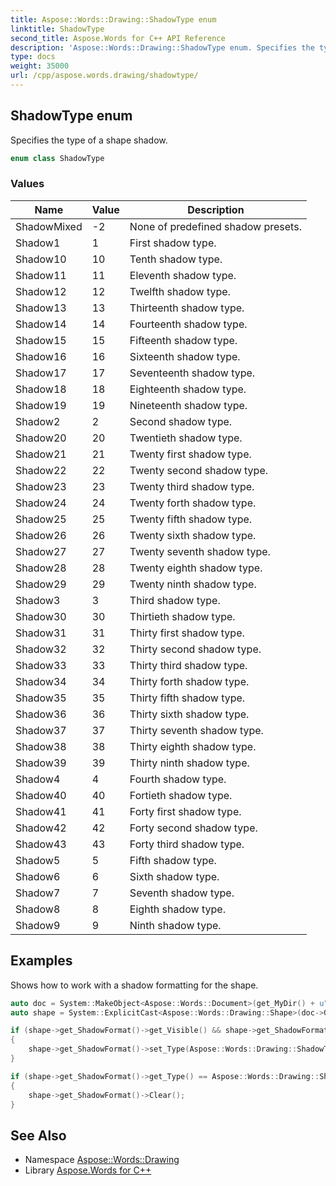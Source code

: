 ```yaml
---
title: Aspose::Words::Drawing::ShadowType enum
linktitle: ShadowType
second_title: Aspose.Words for C++ API Reference
description: 'Aspose::Words::Drawing::ShadowType enum. Specifies the type of a shape shadow in C++.'
type: docs
weight: 35000
url: /cpp/aspose.words.drawing/shadowtype/
---
```

## ShadowType enum


Specifies the type of a shape shadow.

```cpp
enum class ShadowType
```

### Values

| Name | Value | Description |
| --- | --- | --- |
| ShadowMixed | -2 | None of predefined shadow presets. |
| Shadow1 | 1 | First shadow type. |
| Shadow10 | 10 | Tenth shadow type. |
| Shadow11 | 11 | Eleventh shadow type. |
| Shadow12 | 12 | Twelfth shadow type. |
| Shadow13 | 13 | Thirteenth shadow type. |
| Shadow14 | 14 | Fourteenth shadow type. |
| Shadow15 | 15 | Fifteenth shadow type. |
| Shadow16 | 16 | Sixteenth shadow type. |
| Shadow17 | 17 | Seventeenth shadow type. |
| Shadow18 | 18 | Eighteenth shadow type. |
| Shadow19 | 19 | Nineteenth shadow type. |
| Shadow2 | 2 | Second shadow type. |
| Shadow20 | 20 | Twentieth shadow type. |
| Shadow21 | 21 | Twenty first shadow type. |
| Shadow22 | 22 | Twenty second shadow type. |
| Shadow23 | 23 | Twenty third shadow type. |
| Shadow24 | 24 | Twenty forth shadow type. |
| Shadow25 | 25 | Twenty fifth shadow type. |
| Shadow26 | 26 | Twenty sixth shadow type. |
| Shadow27 | 27 | Twenty seventh shadow type. |
| Shadow28 | 28 | Twenty eighth shadow type. |
| Shadow29 | 29 | Twenty ninth shadow type. |
| Shadow3 | 3 | Third shadow type. |
| Shadow30 | 30 | Thirtieth shadow type. |
| Shadow31 | 31 | Thirty first shadow type. |
| Shadow32 | 32 | Thirty second shadow type. |
| Shadow33 | 33 | Thirty third shadow type. |
| Shadow34 | 34 | Thirty forth shadow type. |
| Shadow35 | 35 | Thirty fifth shadow type. |
| Shadow36 | 36 | Thirty sixth shadow type. |
| Shadow37 | 37 | Thirty seventh shadow type. |
| Shadow38 | 38 | Thirty eighth shadow type. |
| Shadow39 | 39 | Thirty ninth shadow type. |
| Shadow4 | 4 | Fourth shadow type. |
| Shadow40 | 40 | Fortieth shadow type. |
| Shadow41 | 41 | Forty first shadow type. |
| Shadow42 | 42 | Forty second shadow type. |
| Shadow43 | 43 | Forty third shadow type. |
| Shadow5 | 5 | Fifth shadow type. |
| Shadow6 | 6 | Sixth shadow type. |
| Shadow7 | 7 | Seventh shadow type. |
| Shadow8 | 8 | Eighth shadow type. |
| Shadow9 | 9 | Ninth shadow type. |


## Examples



Shows how to work with a shadow formatting for the shape. 
```cpp
auto doc = System::MakeObject<Aspose::Words::Document>(get_MyDir() + u"Shape stroke pattern border.docx");
auto shape = System::ExplicitCast<Aspose::Words::Drawing::Shape>(doc->GetChildNodes(Aspose::Words::NodeType::Shape, true)->idx_get(0));

if (shape->get_ShadowFormat()->get_Visible() && shape->get_ShadowFormat()->get_Type() == Aspose::Words::Drawing::ShadowType::Shadow2)
{
    shape->get_ShadowFormat()->set_Type(Aspose::Words::Drawing::ShadowType::Shadow7);
}

if (shape->get_ShadowFormat()->get_Type() == Aspose::Words::Drawing::ShadowType::ShadowMixed)
{
    shape->get_ShadowFormat()->Clear();
}
```

## See Also

* Namespace [Aspose::Words::Drawing](../)
* Library [Aspose.Words for C++](../../)
